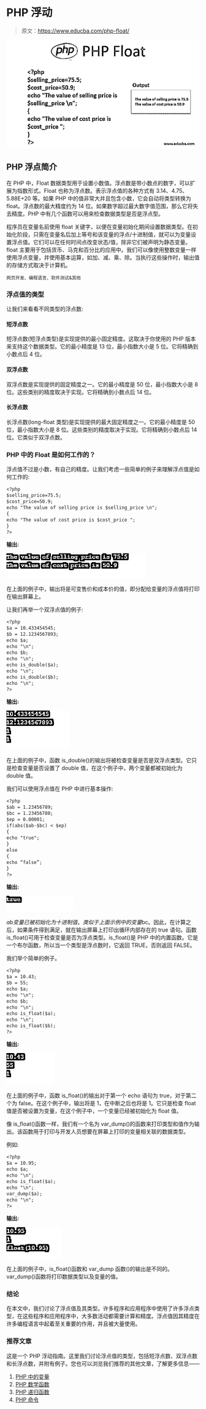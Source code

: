 # PHP 浮动

> 原文：<https://www.educba.com/php-float/>

![php float](img/ab1c02cc92e9ebc86ef80166be3cbc06.png)



## PHP 浮点简介

在 PHP 中，Float 数据类型用于设置小数值。浮点数是带小数点的数字，可以扩展为指数形式。Float 也称为浮点数。表示浮点值的各种方式有 3.14、4.75、5.88E+20 等。如果 PHP 中的值非常大并且包含小数，它会自动将类型转换为 float。浮点数的最大精度约为 14 位。如果数字超过最大数字值范围，那么它将失去精度。PHP 中有几个函数可以用来检查数据类型是否是浮点型。

程序员在变量名前使用 float 关键字，以便在变量初始化期间设置数据类型。在初始化阶段，只需在变量名后加上等号和该变量的浮点/十进制值，就可以为变量设置浮点值。它们可以在任何时间点改变状态/值，除非它们被声明为静态变量。float 主要用于包括货币、马克和百分比的应用中。我们可以像使用整数变量一样使用浮点变量，并使用基本运算，如加、减、乘、除。当执行这些操作时，输出值的存储方式取决于计算机。

<small>网页开发、编程语言、软件测试&其他</small>

### 浮点值的类型

让我们来看看不同类型的浮点数:

#### 短浮点数

短浮点数(短浮点类型)是实现提供的最小固定精度。这取决于你使用的 PHP 版本来支持这个数据类型。它的最小精度是 13 位，最小指数大小是 5 位。它将精确到小数点后 4 位。

#### 双浮点数

双浮点数是实现提供的固定精度之一。它的最小精度是 50 位，最小指数大小是 8 位。这些类别的精度取决于实现。它将精确到小数点后 14 位。

#### 长浮点数

长浮点数(long-float 类型)是实现提供的最大固定精度之一。它的最小精度是 50 位，最小指数大小是 8 位。这些类别的精度取决于实现。它将精确到小数点后 14 位。它类似于双浮点数。

### PHP 中的 Float 是如何工作的？

浮点值不过是小数，有自己的精度。让我们考虑一些简单的例子来理解浮点值是如何工作的:

```
<?php
$selling_price=75.5;
$cost_price=50.9;
echo "The value of selling price is $selling_price \n";
{
echo "The value of cost price is $cost_price ";
}
?>
```

**输出:**

![PHP Float-1.1](img/a254cdd3f9b9746561b9e0df3d3e95b4.png)



在上面的例子中，输出将是可变售价和成本价的值，即分配给变量的浮点值将打印在输出屏幕上。

让我们再举一个双浮点值的例子:

```
<?php
$a = 10.433454545;
$b = 12.1234567893;
echo $a;
echo "\n";
echo $b;
echo "\n";
echo is_double($a);
echo "\n";
echo is_double($b);
echo "\n";
?>
```

**输出:**

![PHP Float-1.2](img/548b0a1cec4984c1ba74c2ede45d2078.png)



在上面的例子中，函数 is_double()的输出将被检查变量是否是双浮点类型。它只是检查变量是否设置了 double 值，在这个例子中，两个变量都被初始化为 double 值。

我们可以使用浮点值在 PHP 中进行基本操作:

```
<?php
$ab = 1.23456789;
$bc = 1.23456780;
$ep = 0.00001;
if(abs($ab-$bc) < $ep)
{
echo "true";
}
else
{
echo “false”;
}
?>
```

**输出:**

![PHP Float-1.3](img/6057695075b9a7a9aadaeb0900d00899.png)



$ab 变量已被初始化为十进制值，类似于上面示例中的变量$bc。因此，在计算之后，如果条件得到满足，就在输出屏幕上打印出循环内部存在的 true 语句。函数 is_float()可用于检查变量是否为浮点类型。is_float()是 PHP 中的内置函数。它是一个布尔函数，所以当一个类型是浮点数时，它返回 TRUE，否则返回 FALSE。

我们举个简单的例子。

```
<?php
$a = 10.43;
$b = 55;
echo $a;
echo "\n";
echo $b;
echo "\n";
echo is_float($a);
echo "\n";
echo is_float($b);
?>
```

**输出:**

![Output-1.4](img/2911ee6a8296d823bddedef2a0064320.png)



在上面的例子中，函数 is_float()的输出对于第一个 echo 语句为 true，对于第二个为 false。在这个例子中，输出将是 1，在中断之后也将是 1。它只是检查 float 值是否被设置为变量，在这个例子中，一个变量已经被初始化为 float 值。

像 is_float()函数一样，我们有一个名为 var_dump()的函数来打印类型和值作为输出。该函数用于打印与开发人员想要在屏幕上打印的变量相关联的数据类型。

例如:

```
<?php
$a = 10.95;
echo $a;
echo "\n";
echo is_float($a);
echo "\n";
var_dump($a);
echo "\n";
?>
```

**输出:**

![Output-1.5](img/4b8e0f10c5138d9f1f6bc66497d742d0.png)



在上面的例子中，is_float()函数和 var_dump 函数()的输出是不同的。var_dump()函数将打印数据类型以及变量的值。

### 结论

在本文中，我们讨论了浮点值及其类型。许多程序和应用程序中使用了许多浮点类型，在这些程序和应用程序中，大多数活动都需要计算和精度。浮点值因其精度在许多编程语言中起着至关重要的作用，并且被大量使用。

### 推荐文章

这是一个 PHP 浮动指南。这里我们讨论浮点值的类型，包括短浮点数、双浮点数和长浮点数，并附有例子。您也可以浏览我们推荐的其他文章，了解更多信息——

1.  [PHP 中的变量](https://www.educba.com/variables-in-php/)
2.  [PHP 数学函数](https://www.educba.com/php-math-functions/)
3.  [PHP 递归函数](https://www.educba.com/php-recursive-function/)
4.  [PHP 命令](https://www.educba.com/php-commands/)





